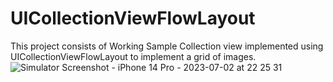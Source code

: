 # UICollectionViewFlowLayout
This project consists of Working Sample Collection view implemented using UICollectionViewFlowLayout to implement a grid of images.
![Simulator Screenshot - iPhone 14 Pro - 2023-07-02 at 22 25 31](https://github.com/developersreejith/UICollectionViewFlowLayout/assets/138387277/8b242f11-d78c-496c-8b20-8198009f9fcf)
